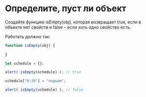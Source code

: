 # Определите, пуст ли объект

Создайте функцию isEmpty(obj), которая возвращает true, 
если в объекте нет свойств и false – если хоть одно свойство есть.

Работать должно так:
```js
function isEmpty(obj) {
  
}

let schedule = {};

alert( isEmpty(schedule) ); // true

schedule["8:30"] = "подъём";

alert( isEmpty(schedule) ); // false
```
